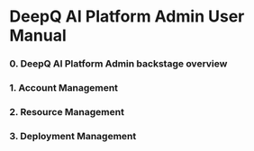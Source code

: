 # DeepQ AI Platform Admin User Manual

### 0. DeepQ AI Platform Admin backstage overview

### 1. Account Management

### 2. Resource Management

### 3. Deployment Management

